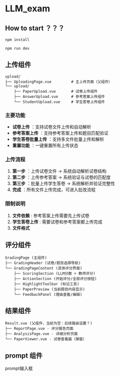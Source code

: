 # LLM_exam

## How to start ？？？

```
npm install
```

```
npm run dev
```

## 上传组件

```
upload/
├── UploadingPage.vue         # 主上传页面（父组件）
└── upload/
    ├── PaperUpload.vue       # 试卷上传组件
    ├── AnswerUpload.vue      # 参考答案上传组件
    └── StudentUpload.vue     # 学生答卷上传组件
```



### 主要功能

* **试卷上传** ：支持试卷文件上传和自动解析
* **参考答案上传** ：支持参考答案上传和题目匹配验证
* **学生答卷批量上传** ：支持多文件批量上传和解析
* **重置功能** ：一键重置所有上传状态

### 上传流程

1. **第一步** ：上传试卷文件 → 系统自动解析试卷结构
2. **第二步** ：上传参考答案 → 系统验证与试卷的匹配度
3. **第三步** ：批量上传学生答卷 → 系统解析并验证完整性
4. **完成** ：所有文件上传完成，可进入批改流程

### 限制说明

1. **文件依赖** : 参考答案上传需要先上传试卷
2. **学生答卷上传** : 需要试卷和参考答案都上传完成
3. **文件格式**

## 评分组件

```
GradingPage (主组件)
├── GradingHeader (试卷/题目选择导航)
└── GradingPageContent (具体评分界面)
    ├── ScoringSection (LLM分数 + 教师评分)
    ├── ActionSection (开始评分/全部评分按钮)
    ├── HighlightToolbar (标记工具)
    ├── PaperPreview (当前题目内容显示)
    └── FeedbackPanel (理由查看/编辑)
```



## 结果组件

```
Result.vue (父组件，当前为空：后续路由设置？)
├── ReportPage.vue - 评分报告页面
├── AnalysisPage.vue - 详细分析页面
└── PaperViewer.vue - 试卷查看器（弹窗）
```



## prompt 组件

prompt输入框
